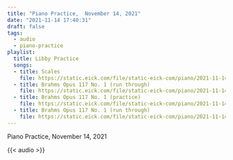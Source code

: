 ```yaml
---
title: "Piano Practice,  November 14, 2021"
date: "2021-11-14 17:40:31"
draft: false
tags:
  - audio
  - piano-practice
playlist:
  title: Libby Practice
  songs:
  - title: Scales
    file: https://static.eick.com/file/static-eick-com/piano/2021-11-14-001.mp3
  - title: Brahms Opus 117 No. 1 (run through)
    file: https://static.eick.com/file/static-eick-com/piano/2021-11-14-002.mp3
  - title: Brahms Opus 117 No. 1 (practice)
    file: https://static.eick.com/file/static-eick-com/piano/2021-11-14-003.mp3
  - title: Brahms Opus 117 No. 1 (run through)
    file: https://static.eick.com/file/static-eick-com/piano/2021-11-14-003.mp3
---
```

Piano Practice, November 14, 2021

<!--more-->

{{< audio >}}

